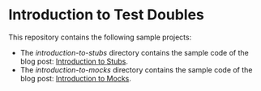 # Introduction to Test Doubles

This repository contains the following sample projects:

* The _introduction-to-stubs_ directory contains the sample code of the blog post: [Introduction to Stubs](https://www.petrikainulainen.net/programming/testing/introduction-to-stubs/).
* The _introduction-to-mocks_ directory contains the sample code of the blog post: [Introduction to 
Mocks](https://www.petrikainulainen.net/programming/testing/introduction-to-mocks/).
